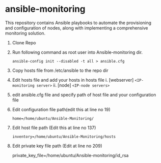 # ansible-monitoring

This repository contains Ansible playbooks to automate the provisioning and configuration of nodes, along with implementing a comprehensive monitoring solution.

1. Clone Repo

2) Run following command as root user into Ansible-monitoring dir.

   ```
   ansible-config init --disabled -t all > ansible.cfg
   ```

3. Copy hosts file from /etc/ansible to the repo dir
4. Edit hosts file and add your hosts in hosts file
   i. [webserver]
   `<IP-monitoring server>`
   ii. [node]
   `<IP-node servers>`
5. edit ansible.cfg file and specify path of host file and your configuration file
6. Edit configuration file path(edit this at line no 19)

   ```
   home=/home/ubuntu/Ansible-Monitoring/
   ```
7. Edit host file path (Edit this at line no 137)

   ```
   inventory=/home/ubuntu/Ansible-Monitoring/hosts
   ```
8. Edit private key file path (Edit at line no 209)

   private_key_file=/home/ubuntu/Ansible-monitoring/id_rsa
